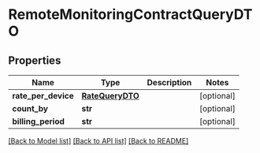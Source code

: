 # RemoteMonitoringContractQueryDTO

## Properties
Name | Type | Description | Notes
------------ | ------------- | ------------- | -------------
**rate_per_device** | [**RateQueryDTO**](RateQueryDTO.md) |  | [optional] 
**count_by** | **str** |  | [optional] 
**billing_period** | **str** |  | [optional] 

[[Back to Model list]](../README.md#documentation-for-models) [[Back to API list]](../README.md#documentation-for-api-endpoints) [[Back to README]](../README.md)


